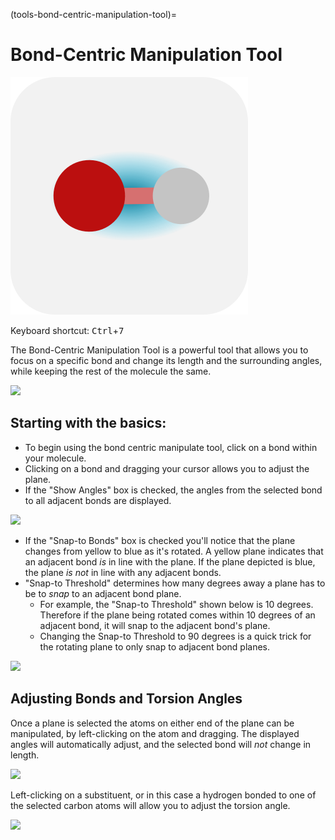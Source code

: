 (tools-bond-centric-manipulation-tool)=

# Bond-Centric Manipulation Tool

![The icon of the Bond-Centric Manipulation Tool in light mode.](../../_static/icon_bond-centric.svg)

Keyboard shortcut: <kbd>Ctrl</kbd>+<kbd>7</kbd>

The Bond-Centric Manipulation Tool is a powerful tool that allows you to focus on a specific bond and change its length and the surrounding angles, while keeping the rest of the molecule the same.

![](../../_static/bb1e744d-c5be-45b9-a6ce-b3de75ae47e2.png)

## Starting with the basics:

* To begin using the bond centric manipulate tool, click on a bond within your molecule.
* Clicking on a bond and dragging your cursor allows you to adjust the plane.
* If the "Show Angles" box is checked, the angles from the selected bond to all adjacent bonds are displayed.

![](../../_static/7da24017-25dd-4b64-83d6-5b9b5feb082c.png)

* If the "Snap-to Bonds" box is checked you'll notice that the plane changes from yellow to blue as it's rotated. A yellow plane indicates that an adjacent bond _is_ in line with the plane. If the plane depicted is blue, the plane _is not_ in line with any adjacent bonds.
* "Snap-to Threshold" determines how many degrees away a plane has to be to _snap_ to an adjacent bond plane. 
  * For example, the "Snap-to Threshold" shown below is 10 degrees. Therefore if the plane being rotated comes within 10 degrees of an adjacent bond, it will snap to the adjacent bond's plane. 
  * Changing the Snap-to Threshold to 90 degrees is a quick trick for the rotating plane to only snap to adjacent bond planes.

![](../../_static/7e6e3aa4-02e3-4476-8fc9-a8f298e6ee30.png)

## Adjusting Bonds and Torsion Angles

Once a plane is selected the atoms on either end of the plane can be manipulated, by left-clicking on the atom and dragging. The displayed angles will automatically adjust, and the selected bond will _not_ change in length.

![](../../_static/fbd1fea3-fd8c-42fe-9ea7-f5e6a41b5ceb.png)

Left-clicking on a substituent, or in this case a hydrogen bonded to one of the selected carbon atoms will allow you to adjust the torsion angle.

![](../../_static/298f626b-051e-4c3f-b53c-693a36201bf9.png)

